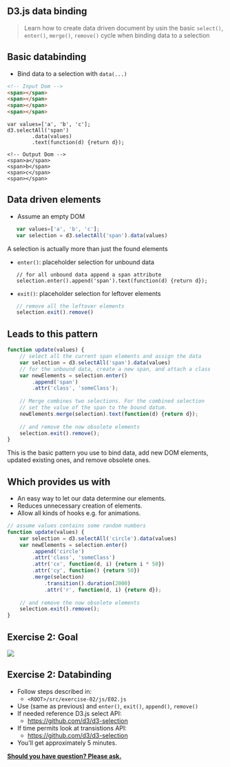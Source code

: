 ## D3.js data binding

> Learn how to create data driven document by usin the basic `select()`, `enter()`, `merge()`, `remove()` cycle when binding data to a selection


## Basic databinding
  
 - Bind data to a selection with `data(...)`
```html
<!-- Input Dom -->
<span></span>
<span></span>
<span></span>
<span></span>
```
```
var values=['a', 'b', 'c'];
d3.selectAll('span')
        .data(values)
        .text(function(d) {return d});
```   
```
<!-- Output Dom -->
<span>a</span>
<span>b</span>
<span>c</span>
<span></span>
```   


## Data driven elements

 - Assume an empty DOM

```javascript
   var values=['a', 'b', 'c'];
   var selection = d3.selectAll('span').data(values)
```
A selection is actually more than just the found elements
 - `enter()`: placeholder selection for unbound data
    
```
   // for all unbound data append a span attribute
   selection.enter().append('span').text(function(d) {return d});
```
- `exit()`: placeholder selection for leftover elements
```javascript
   // remove all the leftover elements
   selection.exit().remove()
```   


## Leads to this pattern

```javascript
function update(values) {
    // select all the current span elements and assign the data
    var selection = d3.selectAll('span').data(values)
    // for the unbound data, create a new span, and attach a class
    var newElements = selection.enter()
        .append('span')
        .attr('class', 'someClass');
        
    // Merge combines two selections. For the combined selection 
    // set the value of the span to the bound datum.
    newElements.merge(selection).text(function(d) {return d});
    
    // and remove the now obsolete elements
    selection.exit().remove();
}
```

This is the basic pattern you use to bind data, add new DOM elements, updated existing ones, and remove
obsolete ones.


## Which provides us with

- An easy way to let our data determine our elements.
- Reduces unnecessary creation of elements. 
- Allow all kinds of hooks e.g. for animations.

```javascript
// assume values contains some random numbers
function update(values) {
    var selection = d3.selectAll('circle').data(values)
    var newElements = selection.enter()
        .append('circle')
        .attr('class', 'someClass')
        .attr('cx', function(d, i) {return i * 50})
        .attr('cy', function() {return 50})
        .merge(selection)
            .transition().duration(2000)
            .attr('r', function(d, i) {return d});
    
    // and remove the now obsolete elements
    selection.exit().remove();
}
```


## Exercise 2: Goal

![](../img/ex2.png)


## Exercise 2: Databinding

  - Follow steps described in:
    - `<ROOT>/src/exercise-02/js/E02.js`
  - Use (same as previous) and `enter()`, `exit()`, `append()`, `remove()`
  - If needed reference D3.js select API: 
    - https://github.com/d3/d3-selection  
  - If time permits look at transistions API: 
    - https://github.com/d3/d3-selection  
  - You'll get approximately 5 minutes.
  
**[Should you have question? Please ask.]()**  
